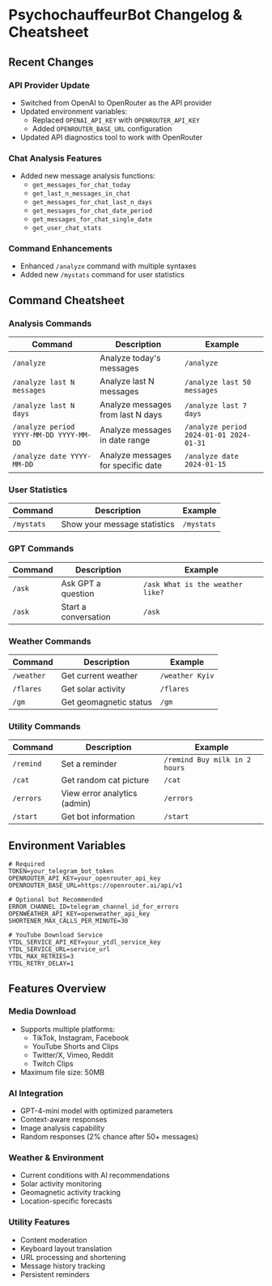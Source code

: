 # PsychochauffeurBot Changelog & Cheatsheet

## Recent Changes

### API Provider Update
- Switched from OpenAI to OpenRouter as the API provider
- Updated environment variables:
  - Replaced `OPENAI_API_KEY` with `OPENROUTER_API_KEY`
  - Added `OPENROUTER_BASE_URL` configuration
- Updated API diagnostics tool to work with OpenRouter

### Chat Analysis Features
- Added new message analysis functions:
  - `get_messages_for_chat_today`
  - `get_last_n_messages_in_chat`
  - `get_messages_for_chat_last_n_days`
  - `get_messages_for_chat_date_period`
  - `get_messages_for_chat_single_date`
  - `get_user_chat_stats`

### Command Enhancements
- Enhanced `/analyze` command with multiple syntaxes
- Added new `/mystats` command for user statistics

## Command Cheatsheet

### Analysis Commands
| Command | Description | Example |
|---------|-------------|---------|
| `/analyze` | Analyze today's messages | `/analyze` |
| `/analyze last N messages` | Analyze last N messages | `/analyze last 50 messages` |
| `/analyze last N days` | Analyze messages from last N days | `/analyze last 7 days` |
| `/analyze period YYYY-MM-DD YYYY-MM-DD` | Analyze messages in date range | `/analyze period 2024-01-01 2024-01-31` |
| `/analyze date YYYY-MM-DD` | Analyze messages for specific date | `/analyze date 2024-01-15` |

### User Statistics
| Command | Description | Example |
|---------|-------------|---------|
| `/mystats` | Show your message statistics | `/mystats` |

### GPT Commands
| Command | Description | Example |
|---------|-------------|---------|
| `/ask` | Ask GPT a question | `/ask What is the weather like?` |
| `/ask` | Start a conversation | `/ask` |

### Weather Commands
| Command | Description | Example |
|---------|-------------|---------|
| `/weather` | Get current weather | `/weather Kyiv` |
| `/flares` | Get solar activity | `/flares` |
| `/gm` | Get geomagnetic status | `/gm` |

### Utility Commands
| Command | Description | Example |
|---------|-------------|---------|
| `/remind` | Set a reminder | `/remind Buy milk in 2 hours` |
| `/cat` | Get random cat picture | `/cat` |
| `/errors` | View error analytics (admin) | `/errors` |
| `/start` | Get bot information | `/start` |

## Environment Variables
```env
# Required
TOKEN=your_telegram_bot_token
OPENROUTER_API_KEY=your_openrouter_api_key
OPENROUTER_BASE_URL=https://openrouter.ai/api/v1

# Optional but Recommended
ERROR_CHANNEL_ID=telegram_channel_id_for_errors
OPENWEATHER_API_KEY=openweather_api_key
SHORTENER_MAX_CALLS_PER_MINUTE=30

# YouTube Download Service
YTDL_SERVICE_API_KEY=your_ytdl_service_key
YTDL_SERVICE_URL=service_url
YTDL_MAX_RETRIES=3
YTDL_RETRY_DELAY=1
```

## Features Overview

### Media Download
- Supports multiple platforms:
  - TikTok, Instagram, Facebook
  - YouTube Shorts and Clips
  - Twitter/X, Vimeo, Reddit
  - Twitch Clips
- Maximum file size: 50MB

### AI Integration
- GPT-4-mini model with optimized parameters
- Context-aware responses
- Image analysis capability
- Random responses (2% chance after 50+ messages)

### Weather & Environment
- Current conditions with AI recommendations
- Solar activity monitoring
- Geomagnetic activity tracking
- Location-specific forecasts

### Utility Features
- Content moderation
- Keyboard layout translation
- URL processing and shortening
- Message history tracking
- Persistent reminders 